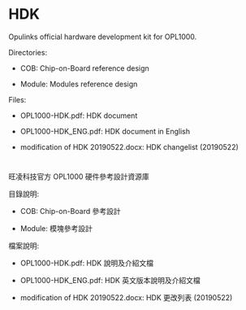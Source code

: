 # HDK

Opulinks official hardware development kit for OPL1000.

Directories:

- COB: Chip-on-Board reference design 

- Module: Modules reference design

Files:

- OPL1000-HDK.pdf: HDK document

- OPL1000-HDK_ENG.pdf: HDK document in English

- modification of HDK 20190522.docx: HDK changelist (20190522)
						
#

旺凌科技官方 OPL1000 硬件參考設計資源庫

目錄說明:

- COB: Chip-on-Board 參考設計

- Module: 模塊參考設計

檔案說明:

- OPL1000-HDK.pdf: HDK 說明及介紹文檔

- OPL1000-HDK_ENG.pdf: HDK 英文版本說明及介紹文檔

- modification of HDK 20190522.docx: HDK 更改列表 (20190522)

